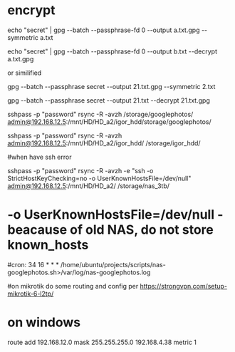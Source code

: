 # encrypt

echo "secret" | gpg --batch --passphrase-fd 0 --output a.txt.gpg --symmetric a.txt

echo "secret" | gpg --batch --passphrase-fd 0 --output b.txt --decrypt a.txt.gpg

or similified 

gpg --batch --passphrase secret --output 21.txt.gpg --symmetric 2.txt

gpg --batch --passphrase secret --output 21.txt --decrypt 21.txt.gpg

 
 sshpass -p "password" rsync -R -avzh /storage/googlephotos/ admin@192.168.12.5:/mnt/HD/HD_a2/igor_hdd/storage/googlephotos/


 sshpass -p "password" rsync -R -avzh  admin@192.168.12.5:/mnt/HD/HD_a2/igor_hdd/ /storage/igor_hdd/
 
 #when have ssh error

sshpass -p "password" rsync -R -avzh -e "ssh -o StrictHostKeyChecking=no  -o UserKnownHostsFile=/dev/null"  admin@192.168.12.5:/mnt/HD/HD_a2/ /storage/nas_3tb/

# -o UserKnownHostsFile=/dev/null -beacause of old NAS, do not store known_hosts

#cron:
34      16      *       *       *       /home/ubuntu/projects/scripts/nas-googlephotos.sh>/var/log/nas-googlephotos.log


#on mikrotik do some routing and config per https://strongvpn.com/setup-mikrotik-6-l2tp/

# on windows

route add 192.168.12.0 mask 255.255.255.0 192.168.4.38 metric 1
